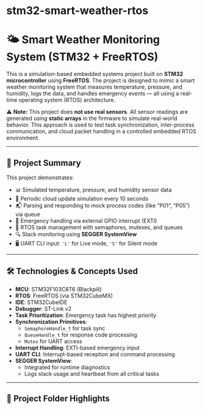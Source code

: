 # stm32-smart-weather-rtos
# 🌤️ Smart Weather Monitoring System (STM32 + FreeRTOS)

This is a simulation-based embedded systems project built on **STM32 microcontroller** using **FreeRTOS**. The project is designed to mimic a smart weather monitoring system that measures temperature, pressure, and humidity, logs the data, and handles emergency events — all using a real-time operating system (RTOS) architecture.

⚠️ **Note:** This project does **not use real sensors**. All sensor readings are generated using **static arrays** in the firmware to simulate real-world behavior. This approach is used to test task synchronization, inter-process communication, and cloud packet handling in a controlled embedded RTOS environment.

---

## 🚀 Project Summary

This project demonstrates:

- 📊 Simulated temperature, pressure, and humidity sensor data
- 🔁 Periodic cloud update simulation every 10 seconds
- 📬 Parsing and responding to mock process codes (like “P01”, “P05”) via queue
- 🚨 Emergency handling via external GPIO interrupt (EXTI)
- 🧵 RTOS task management with semaphores, mutexes, and queues
- 🔍 Stack monitoring using **SEGGER SystemView**
- 🖥️ UART CLI input: `'L'` for Live mode, `'S'` for Silent mode

---

## 🛠️ Technologies & Concepts Used

- **MCU**: STM32F103C8T6 (Blackpill)
- **RTOS**: FreeRTOS (via STM32CubeMX)
- **IDE**: STM32CubeIDE
- **Debugger**: ST-Link v2
- **Task Prioritization**: Emergency task has highest priority
- **Synchronization Primitives**:
  - `SemaphoreHandle_t` for task sync
  - `QueueHandle_t` for response code processing
  - `Mutex` for UART access
- **Interrupt Handling**: EXTI-based emergency input
- **UART CLI**: Interrupt-based reception and command processing
- **SEGGER SystemView**:
  - Integrated for runtime diagnostics
  - Logs stack usage and heartbeat from all critical tasks

---

## 📁 Project Folder Highlights

